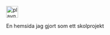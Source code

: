 <img width="32" height="32" alt="playground" src="https://github.com/user-attachments/assets/aba0e623-558c-4e0b-a51f-c584bd1b9e88" /> 

En hemsida jag gjort som ett skolprojekt
